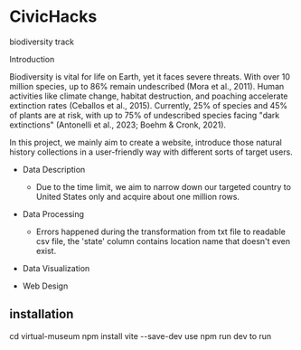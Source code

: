 # CivicHacks
biodiversity track

Introduction

Biodiversity is vital for life on Earth, yet it faces severe threats. With over 10 million species, up to 86% remain undescribed (Mora et al., 2011). Human activities like climate change, habitat destruction, and poaching accelerate extinction rates (Ceballos et al., 2015). Currently, 25% of species and 45% of plants are at risk, with up to 75% of undescribed species facing "dark extinctions" (Antonelli et al., 2023; Boehm & Cronk, 2021).

In this project, we mainly aim to create a website,
introduce those natural history collections in a user-friendly way with different sorts of target users.

- Data Description
  - Due to the time limit, we aim to narrow down our targeted country to United States only and acquire about one million rows.
- Data Processing
  - Errors happened during the transformation from txt file to readable csv file, the 'state' column contains location name that doesn't even exist. 
  
- Data Visualization
- Web Design



## installation
cd virtual-museum
npm install vite --save-dev
use npm run dev to run
